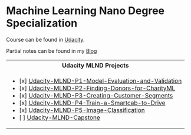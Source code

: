 # Machine Learning Nano Degree Specialization

Course can be found in [Udacity]().

Partial notes can be found in my [Blog](https://ssq.github.io/2017/02/06/Udacity%20MLND%20Notebook/)

<table>
  <tr>
    <th>Udacity MLND Projects</th>
  </tr>
  <tr>
    <td>
      <ul>
        <li>
          [x] <a href="https://github.com/SSQ/Udacity-MLND-P1-Model-Evaluation-and-Validation">
        Udacity-MLND-P1-Model-Evaluation-and-Validation</a>
        </li>
        <li>
          [x] <a href="https://github.com/SSQ/Udacity-MLND-P2-Finding-Donors-for-CharityML">
        Udacity-MLND-P2-Finding-Donors-for-CharityML</a>
        </li>
        <li>
          [x] <a href="https://github.com/SSQ/Udacity-MLND-P3-Creating-Customer-Segments">
        Udacity-MLND-P3-Creating-Customer-Segments</a>
        </li>
        <li>
          [x] <a href="https://github.com/SSQ/Udacity-MLND-P4-Train-a-Smartcab-to-Drive">
        Udacity-MLND-P4-Train-a-Smartcab-to-Drive</a>
        </li>
        <li>
          [x] <a href="https://github.com/SSQ/Udacity-MLND-P5-Image-Classification">
        Udacity-MLND-P5-Image-Classification</a>
        </li>
        <li>
          [ ] <a href="">Udacity-MLND-Capstone</a>
        </li>
      </ul>
    </td>
  </tr>
</table>
